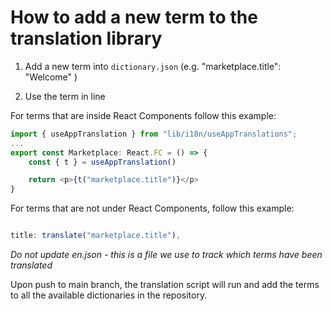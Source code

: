 # How to add a new term to the translation library

1. Add a new term into `dictionary.json` (e.g. "marketplace.title": "Welcome" )

2. Use the term in line

For terms that are inside React Components follow this example:

```typescript
import { useAppTranslation } from "lib/i18n/useAppTranslations";
...
export const Marketplace: React.FC = () => {
    const { t } = useAppTranslation()

    return <p>{t("marketplace.title")}</p>
}
```

For terms that are not under React Components, follow this example:

```typescript

title: translate("marketplace.title"),

```

_Do not update en.json - this is a file we use to track which terms have been translated_

Upon push to main branch, the translation script will run and add the terms to all the available dictionaries in the repository.
